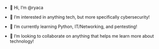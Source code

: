 - 👋 Hi, I’m @ryaca

- 👀 I’m interested in anything tech, but more specifically cybersecurity!

- 🌱 I’m currently learning Python, IT/Networking, and pentesting! 

- 💞️ I’m looking to collaborate on anything that helps me learn more about technology!

<!--- 📫 How to reach me ...


ryaca/ryaca is a ✨ special ✨ repository because its `README.md` (this file) appears on your GitHub profile.
You can click the Preview link to take a look at your changes.
--->
